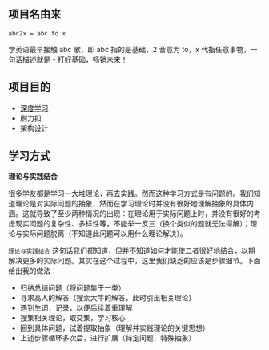 ## 项目名由来

`abc2x = abc to x`

学英语最早接触 abc 歌，即 abc 指的是基础，2 音意为 to，x 代指任意事物，一句话描述就是 - 打好基础，畅销未来！

## 项目目的
- [深度学习](dl.md)
- 刷力扣
- 架构设计

## 学习方式
**理论与实践结合**

很多学友都是学习一大堆理论，再去实践。然而这种学习方式是有问题的。我们知道理论是对实际问题的抽象，然而在学习理论时并没有很好地理解抽象的具体内涵。这就导致了至少两种情况的出现：在理论用于实际问题上时，并没有很好的考虑现实问题的复杂性、多样性等，不能举一反三（换个类似的题就无法得解）；理论与实际问题脱离（不知道此问题可以用什么理论解决）。

`理论与实践结合` 这句话我们都知道，但并不知道如何才能使二者很好地结合，以期解决更多的实际问题。其实在这个过程中，这里我们缺乏的应该是步骤细节。下面给出我的做法：
- 归纳总结问题（将问题集于一类）
- 寻求高人的解答（搜索大牛的解答，此时引出相关理论）
- 遇到生词，记录，以便后续着重理解
- 搜集相关理论，取交集，学习核心
- 回到具体问题，试着提取抽象（理解并实践理论的关键思想）
- 上述步骤循环多次后，进行扩展（特定问题，特殊抽象）
